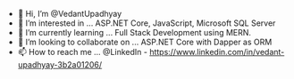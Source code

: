 - 👋 Hi, I’m @VedantUpadhyay
- 👀 I’m interested in ... ASP.NET Core, JavaScript, Microsoft SQL Server
- 🌱 I’m currently learning ... Full Stack Development using MERN.
- 💞️ I’m looking to collaborate on ... ASP.NET Core with Dapper as ORM
- 📫 How to reach me ... @LinkedIn - https://www.linkedin.com/in/vedant-upadhyay-3b2a01206/


<!---
VedantUpadhyay/VedantUpadhyay is a ✨ special ✨ repository because its `README.md` (this file) appears on your GitHub profile.
You can click the Preview link to take a look at your changes.
--->

